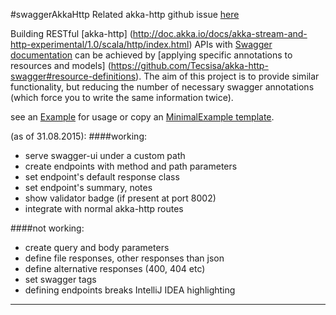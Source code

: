 #swaggerAkkaHttp
Related akka-http github issue [here](https://github.com/akka/akka/issues/16591)

Building RESTful [akka-http]
(http://doc.akka.io/docs/akka-stream-and-http-experimental/1.0/scala/http/index.html)
APIs with [Swagger documentation](http://swagger.io/) can be achieved by
[applying specific annotations to resources and models]
(https://github.com/Tecsisa/akka-http-swagger#resource-definitions).
The aim of this project is to provide similar functionality, but reducing the number
of necessary swagger annotations (which force you to write the same information twice).

see an [Example](src/test/scala/pl/touk/swaggerAkkaHttp/test/Example.scala) for
usage or copy an [MinimalExample template](src/test/scala/pl/touk/swaggerAkkaHttp/test/MinimalExample.scala).

(as of 31.08.2015):
####working:
* serve swagger-ui under a custom path
* create endpoints with method and path parameters
* set endpoint's default response class
* set endpoint's summary, notes
* show validator badge (if present at port 8002)
* integrate with normal akka-http routes

####not working:
* create query and body parameters
* define file responses, other responses than json
* define alternative responses (400, 404 etc)
* set swagger tags
* defining endpoints breaks IntelliJ IDEA highlighting

-----------
